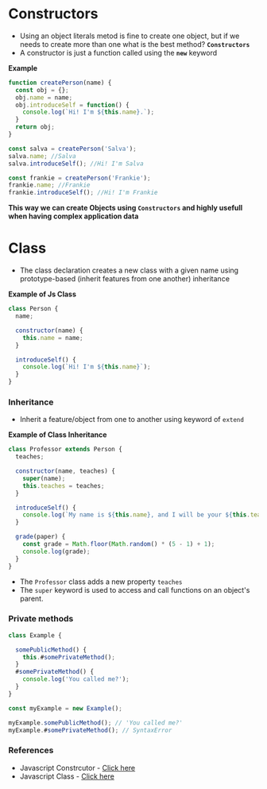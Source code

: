 # Constructors
- Using an object literals metod is fine to create one object, but if we needs to create more than one what is the best method? **`Constructors`**
- A constructor is just a function called using the **`new`** keyword

**Example**
```javascript
function createPerson(name) {
  const obj = {};
  obj.name = name;
  obj.introduceSelf = function() {
    console.log(`Hi! I'm ${this.name}.`);
  }
  return obj;
}

const salva = createPerson('Salva');
salva.name; //Salva
salva.introduceSelf(); //Hi! I'm Salva

const frankie = createPerson('Frankie');
frankie.name; //Frankie
frankie.introduceSelf(); //Hi! I'm Frankie
```

**This way we can create Objects using `Constructors` and highly usefull when having complex application data**

# Class
- The class declaration creates a new class with a given name using prototype-based (inherit features from one another) inheritance

**Example of Js Class**
```javascript
class Person {
  name;

  constructor(name) {
    this.name = name;
  }

  introduceSelf() {
    console.log(`Hi! I'm ${this.name}`);
  }
}
```

### Inheritance
- Inherit a feature/object from one to another using keyword of `extend`

**Example of Class Inheritance**
```javascript
class Professor extends Person {
  teaches;

  constructor(name, teaches) {
    super(name);
    this.teaches = teaches;
  }

  introduceSelf() {
    console.log(`My name is ${this.name}, and I will be your ${this.teaches} professor.`);
  }

  grade(paper) {
    const grade = Math.floor(Math.random() * (5 - 1) + 1);
    console.log(grade);
  }
}
```
- The `Professor` class adds a new property `teaches`
- The `super` keyword is used to access and call functions on an object's parent.

### Private methods
```javascript
class Example {

  somePublicMethod() {
    this.#somePrivateMethod();
  }
  #somePrivateMethod() {
    console.log('You called me?');
  }
}

const myExample = new Example();

myExample.somePublicMethod(); // 'You called me?'
myExample.#somePrivateMethod(); // SyntaxError
```

### References
- Javascript Constrcutor - [Click here](https://developer.mozilla.org/en-US/docs/Web/JavaScript/Reference/Classes/constructor)
- Javascript Class - [Click here](developer.mozilla.org/en-US/docs/Web/JavaScript/Reference/Statements/class)

